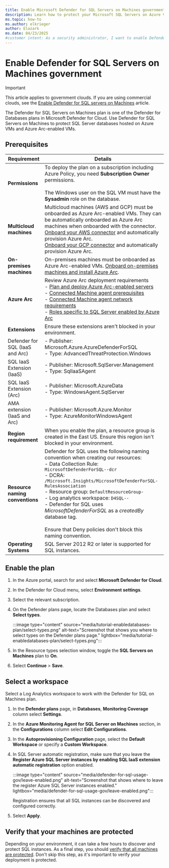 ```yaml
---
title: Enable Microsoft Defender for SQL Servers on Machines government
description: Learn how to protect your Microsoft SQL Servers on Azure VMs, on-premises, and in hybrid and multicloud environments with Microsoft Defender for Cloud.
ms.topic: how-to
ms.author: elkrieger
author: Elazark
ms.date: 04/23/2025
#customer intent: As a security administrator, I want to enable Defender for SQL servers on machines so that I can protect my SQL servers in various environments.
---
```


# Enable Defender for SQL Servers on Machines government

> [!IMPORTANT]
> This article applies to government clouds. If you are using commercial clouds, see the [Enable Defender for SQL servers on Machines](defender-for-sql-usage.md) article.

The Defender for SQL Servers on Machines plan is one of the Defender for Databases plans in Microsoft Defender for Cloud. Use Defender for SQL Servers on Machines to protect SQL Server databases hosted on Azure VMs and Azure Arc-enabled VMs.

## Prerequisites

| Requirement | Details |
|-------------|---------|
| **Permissions** | To deploy the plan on a subscription including Azure Policy, you need **Subscription Owner** permissions. <br> <br> The Windows user on the SQL VM must have the **Sysadmin** role on the database. |
| **Multicloud machines** | Multicloud machines (AWS and GCP) must be onboarded as Azure Arc-enabled VMs. They can be automatically onboarded as Azure Arc machines when onboarded with the connector. <br> [Onboard your AWS connector](quickstart-onboard-aws.md) and automatically provision Azure Arc. <br> [Onboard your GCP connector](quickstart-onboard-gcp.md) and automatically provision Azure Arc. |
| **On-premises machines** | On-premises machines must be onboarded as Azure Arc-enabled VMs. [Onboard on-premises machines and install Azure Arc](/azure/azure-arc/servers/learn/quick-enable-hybrid-vm). |
| **Azure Arc** | Review Azure Arc deployment requirements <br> - [Plan and deploy Azure Arc-enabled servers](/azure/azure-arc/servers/plan-at-scale-deployment) <br> - [Connected Machine agent prerequisites](/azure/azure-arc/servers/prerequisites) <br> - [Connected Machine agent network requirements](/azure/azure-arc/servers/network-requirements) <br> - [Roles specific to SQL Server enabled by Azure Arc](/sql/relational-databases/security/authentication-access/server-level-roles#roles-specific-to-sql-server-enabled-by-azure-arc) |
| **Extensions**| Ensure these extensions aren't blocked in your environment. | 
| Defender for SQL (IaaS and Arc)| - Publisher: Microsoft.Azure.AzureDefenderForSQL<br>  - Type: AdvancedThreatProtection.Windows |
| SQL IaaS Extension (IaaS)| - Publisher: Microsoft.SqlServer.Management<br>  - Type: SqlIaaSAgent |
| SQL IaaS Extension (Arc)| - Publisher: Microsoft.AzureData<br>  - Type: WindowsAgent.SqlServer|
| AMA extension (IaaS and Arc) | - Publisher: Microsoft.Azure.Monitor<br>  - Type: AzureMonitorWindowsAgent |
| **Region requirement** | When you enable the plan, a resource group is created in the East US. Ensure this region isn't blocked in your environment. |
| **Resource naming conventions** | Defender for SQL uses the following naming convention when creating our resources: <br> - Data Collection Rule: `MicrosoftDefenderForSQL--dcr` <br> - DCRA: `/Microsoft.Insights/MicrosoftDefenderForSQL-RulesAssociation` <br> - Resource group: `DefaultResourceGroup-` <br> - Log analytics workspace: `D4SQL--` <br> - Defender for SQL uses *MicrosoftDefenderForSQL* as a *createdBy* database tag. <br><br> Ensure that Deny policies don't block this naming convention. |
| **Operating Systems**| SQL Server 2012 R2 or later is supported for SQL instances. |

## Enable the plan

1. In the Azure portal, search for and select **Microsoft Defender for Cloud**.

1. In the Defender for Cloud menu, select **Environment settings**.

1. Select the relevant subscription.

1. On the Defender plans page, locate the Databases plan and select **Select types**.

    :::image type="content" source="media/tutorial-enabledatabases-plan/select-types.png" alt-text="Screenshot that shows you where to select types on the Defender plans page." lightbox="media/tutorial-enabledatabases-plan/select-types.png":::

1. In the Resource types selection window, toggle the **SQL Servers on Machines** plan to **On**.

1. Select **Continue** > **Save**.

## Select a workspace

Select a Log Analytics workspace to work with the Defender for SQL on Machines plan.

1. In the **Defender plans** page, in **Databases**, **Monitoring Coverage** column select **Settings**.

1. In the **Azure Monitoring Agent for SQL Server on Machines** section, in the **Configurations** column select **Edit Configurations**.

1. In the **Autoprovisioning Configuration** page, select the **Default Workspace** or specify a **Custom Workspace**.

1. In SQL Server automatic registration, make sure that you leave the **Register Azure SQL Server instances by enabling SQL IaaS extension automatic registration** option enabled.

    :::image type="content" source="media/defender-for-sql-usage-gov/leave-enabled.png" alt-text="Screenshot that shows where to leave the register Azure SQL Server instances enabled." lightbox="media/defender-for-sql-usage-gov/leave-enabled.png":::

    Registration ensures that all SQL instances can be discovered and configured correctly.

1. Select **Apply**.

## Verify that your machines are protected

Depending on your environment, it can take a few hours to discover and protect SQL instances. As a final step, you should [verify that all machines are protected](verify-machine-protection-gov.md). Don't skip this step, as it's important to verify your deployment is protected.
